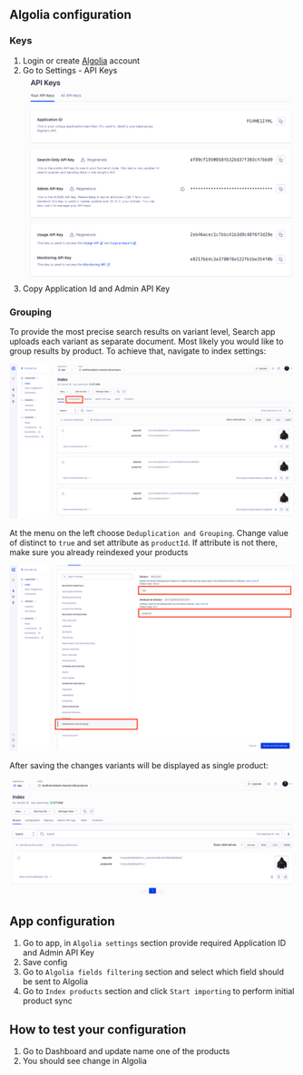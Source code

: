 ## Algolia configuration

### Keys

1. Login or create [Algolia](http://google.pl) account
2. Go to Settings - API Keys
   ![keys.png](./images/keys.png)
3. Copy Application Id and Admin API Key

### Grouping

To provide the most precise search results on variant level, Search app uploads each variant as separate document. Most likely you would like to group results by product. To achieve that, navigate to index settings:

![](images/index_initial.png)

At the menu on the left choose `Deduplication and Grouping`. Change value of distinct to `true` and set attribute as `productId`. If attribute is not there, make sure you already reindexed your products

![](images/index_configuration.png)

After saving the changes variants will be displayed as single product:

![](images/index_configured.png)

## App configuration

1. Go to app, in `Algolia settings` section provide required Application ID and Admin API Key
2. Save config
3. Go to `Algolia fields filtering` section and select which field should be sent to Algolia
4. Go to `Index products` section and click `Start importing` to perform initial product sync

## How to test your configuration

1. Go to Dashboard and update name one of the products
2. You should see change in Algolia
